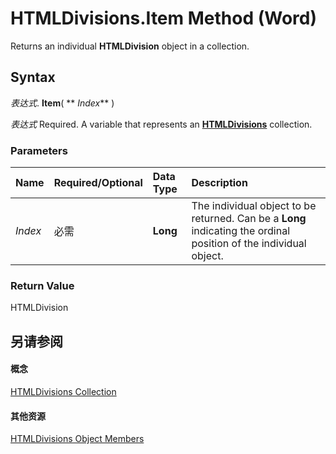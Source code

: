 
# HTMLDivisions.Item Method (Word)

Returns an individual  **HTMLDivision** object in a collection.


## Syntax

 _表达式_. **Item**( ** _Index_** )

 _表达式_ Required. A variable that represents an **[HTMLDivisions](fe896440-817f-5485-794c-c5e9700cd062.md)** collection.


### Parameters



|**Name**|**Required/Optional**|**Data Type**|**Description**|
|:-----|:-----|:-----|:-----|
| _Index_|必需|**Long**|The individual object to be returned. Can be a  **Long** indicating the ordinal position of the individual object.|

### Return Value

HTMLDivision


## 另请参阅


#### 概念


[HTMLDivisions Collection](fe896440-817f-5485-794c-c5e9700cd062.md)
#### 其他资源


[HTMLDivisions Object Members](http://msdn.microsoft.com/library/574c91df-c2db-ae37-54cd-6f8fe4874862%28Office.15%29.aspx)